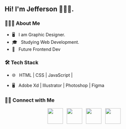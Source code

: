 <h2> Hi! I'm Jefferson 👨🏾‍🦱.</h2>

<h3> 👨🏾‍💻 About Me </h3>

- 🖥️ &nbsp; I am Graphic Designer.
- 🎓 &nbsp; Studying Web Development.
- 💼 &nbsp; Future Frontend Dev

<h3>🛠 Tech Stack</h3>

- 🌐 &nbsp; HTML | CSS | JavaScript |  

- 🖥 &nbsp; Adobe Xd | Illustrator | Photoshop | Figma

<h3> 🤝🏻 Connect with Me </h3>

<p align="center">
&nbsp; <a href="https://twitter.com/Jefersonsteven_" target="_blank" rel="noopener noreferrer"><img src="https://img.icons8.com/plasticine/100/000000/twitter.png" width="50" /></a>  
&nbsp; <a href="https://www.instagram.com/jeffersonstiben_/" target="_blank" rel="noopener noreferrer"><img src="https://img.icons8.com/plasticine/100/000000/instagram-new.png" width="50" /></a>  
&nbsp; <a href="https://www.linkedin.com/in/jeffersonsteven/" target="_blank" rel="noopener noreferrer"><img src="https://img.icons8.com/plasticine/100/000000/linkedin.png" width="50" /></a>
&nbsp; <a href="https://jeffersonsteven.com/#contact" target="_blank" rel="noopener noreferrer"><img src="https://img.icons8.com/plasticine/100/000000/gmail.png"  width="50" /></a>
</p>

